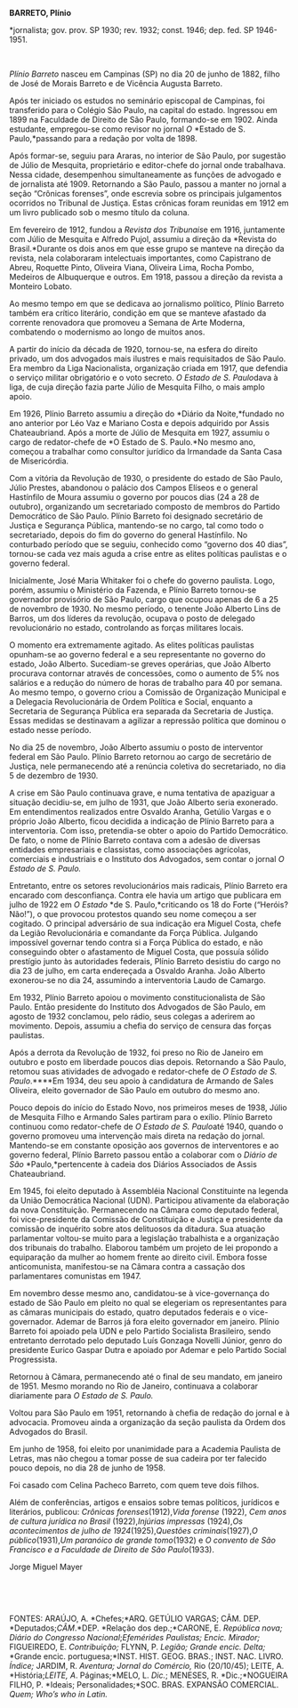 **BARRETO, Plínio**

\*jornalista; gov. prov. SP 1930; rev. 1932; const. 1946; dep. fed. SP
1946-1951.

 

*Plínio Barreto* nasceu em Campinas (SP) no dia 20 de junho de 1882,
filho de José de Morais Barreto e de Vicência Augusta Barreto.

Após ter iniciado os estudos no seminário episcopal de Campinas, foi
transferido para o Colégio São Paulo, na capital do estado. Ingressou em
1899 na Faculdade de Direito de São Paulo, formando-se em 1902. Ainda
estudante, empregou-se como revisor no jornal *O* *Estado de S.
Paulo,*passando para a redação por volta de 1898.

Após formar-se, seguiu para Araras, no interior de São Paulo, por
sugestão de Júlio de Mesquita, proprietário e editor-chefe do jornal
onde trabalhava. Nessa cidade, desempenhou simultaneamente as funções de
advogado e de jornalista até 1909. Retornando a São Paulo, passou a
manter no jornal a seção “Crônicas forenses”, onde escrevia sobre os
principais julgamentos ocorridos no Tribunal de Justiça. Estas crônicas
foram reunidas em 1912 em um livro publicado sob o mesmo título da
coluna.

Em fevereiro de 1912, fundou a *Revista* *dos Tribunais*e em 1916,
juntamente com Júlio de Mesquita e Alfredo Pujol, assumiu a direção da
*Revista do Brasil.*Durante os dois anos em que esse grupo se manteve na
direção da revista, nela colaboraram intelectuais importantes, como
Capistrano de Abreu, Roquette Pinto, Oliveira Viana, Oliveira Lima,
Rocha Pombo, Medeiros de Albuquerque e outros. Em 1918, passou a direção
da revista a Monteiro Lobato.

Ao mesmo tempo em que se dedicava ao jornalismo político, Plínio Barreto
também era crítico literário, condição em que se manteve afastado da
corrente renovadora que promoveu a Semana de Arte Moderna, combatendo o
modernismo ao longo de muitos anos.

A partir do início da década de 1920, tornou-se, na esfera do direito
privado, um dos advogados mais ilustres e mais requisitados de São
Paulo. Era membro da Liga Nacionalista, organização criada em 1917, que
defendia o serviço militar obrigatório e o voto secreto. *O Estado de S.
Paulo*dava à liga, de cuja direção fazia parte Júlio de Mesquita Filho,
o mais amplo apoio.

Em 1926, Plínio Barreto assumiu a direção do *Diário da Noite,*fundado
no ano anterior por Léo Vaz e Mariano Costa e depois adquirido por Assis
Chateaubriand. Após a morte de Júlio de Mesquita em 1927, assumiu o
cargo de redator-chefe de *O Estado de S. Paulo.*No mesmo ano, começou a
trabalhar como consultor jurídico da Irmandade da Santa Casa de
Misericórdia.

Com a vitória da Revolução de 1930, o presidente do estado de São Paulo,
Júlio Prestes, abandonou o palácio dos Campos Elíseos e o general
Hastínfilo de Moura assumiu o governo por poucos dias (24 a 28 de
outubro), organizando um secretariado composto de membros do Partido
Democrático de São Paulo. Plínio Barreto foi designado secretário de
Justiça e Segurança Pública, mantendo-se no cargo, tal como todo o
secretariado, depois do fim do governo do general Hastínfilo. No
conturbado período que se seguiu, conhecido como “governo dos 40 dias”,
tornou-se cada vez mais aguda a crise entre as elites políticas
paulistas e o governo federal.

Inicialmente, José Maria Whitaker foi o chefe do governo paulista. Logo,
porém, assumiu o Ministério da Fazenda, e Plínio Barreto tornou-se
governador provisório de São Paulo, cargo que ocupou apenas de 6 a 25 de
novembro de 1930. No mesmo período, o tenente João Alberto Lins de
Barros, um dos líderes da revolução, ocupava o posto de delegado
revolucionário no estado, controlando as forças militares locais.

O momento era extremamente agitado. As elites políticas paulistas
opunham-se ao governo federal e a seu representante no governo do
estado, João Alberto. Sucediam-se greves operárias, que João Alberto
procurava contornar através de concessões, como o aumento de 5% nos
salários e a redução do número de horas de trabalho para 40 por semana.
Ao mesmo tempo, o governo criou a Comissão de Organização Municipal e a
Delegacia Revolucionária de Ordem Política e Social, enquanto a
Secretaria de Segurança Pública era separada da Secretaria de Justiça.
Essas medidas se destinavam a agilizar a repressão política que dominou
o estado nesse período.

No dia 25 de novembro, João Alberto assumiu o posto de interventor
federal em São Paulo. Plínio Barreto retornou ao cargo de secretário de
Justiça, nele permanecendo até a renúncia coletiva do secretariado, no
dia 5 de dezembro de 1930.

A crise em São Paulo continuava grave, e numa tentativa de apaziguar a
situação decidiu-se, em julho de 1931, que João Alberto seria exonerado.
Em entendimentos realizados entre Osvaldo Aranha, Getúlio Vargas e o
próprio João Alberto, ficou decidida a indicação de Plínio Barreto para
a interventoria. Com isso, pretendia-se obter o apoio do Partido
Democrático. De fato, o nome de Plínio Barreto contava com a adesão de
diversas entidades empresariais e classistas, como associações
agrícolas, comerciais e industriais e o Instituto dos Advogados, sem
contar o jornal *O Estado* *de S. Paulo.*

Entretanto, entre os setores revolucionários mais radicais, Plínio
Barreto era encarado com desconfiança. Contra ele havia um artigo que
publicara em julho de 1922 em *O Estado* *de S. Paulo,*criticando os 18
do Forte (“Heróis? Não!”), o que provocou protestos quando seu nome
começou a ser cogitado. O principal adversário de sua indicação era
Miguel Costa, chefe da Legião Revolucionária e comandante da Força
Pública. Julgando impossível governar tendo contra si a Força Pública do
estado, e não conseguindo obter o afastamento de Miguel Costa, que
possuía sólido prestígio junto às autoridades federais, Plínio Barreto
desistiu do cargo no dia 23 de julho, em carta endereçada a Osvaldo
Aranha. João Alberto exonerou-se no dia 24, assumindo a interventoria
Laudo de Camargo.

Em 1932, Plínio Barreto apoiou o movimento constitucionalista de São
Paulo. Então presidente do Instituto dos Advogados de São Paulo, em
agosto de 1932 conclamou, pelo rádio, seus colegas a aderirem ao
movimento. Depois, assumiu a chefia do serviço de censura das forças
paulistas.

Após a derrota da Revolução de 1932, foi preso no Rio de Janeiro em
outubro e posto em liberdade poucos dias depois. Retornando a São Paulo,
retomou suas atividades de advogado e redator-chefe de *O Estado de S.
Paulo*.****Em 1934, deu seu apoio à candidatura de Armando de Sales
Oliveira, eleito governador de São Paulo em outubro do mesmo ano.

Pouco depois do início do Estado Novo, nos primeiros meses de 1938,
Júlio de Mesquita Filho e Armando Sales partiram para o exílio. Plínio
Barreto continuou como redator-chefe de *O Estado de S. Paulo*até 1940,
quando o governo promoveu uma intervenção mais direta na redação do
jornal. Mantendo-se em constante oposição aos governos de interventores
e ao governo federal, Plínio Barreto passou então a colaborar com o
*Diário de São* *Paulo,*pertencente à cadeia dos Diários Associados de
Assis Chateaubriand.

Em 1945, foi eleito deputado à Assembléia Nacional Constituinte na
legenda da União Democrática Nacional (UDN). Participou ativamente da
elaboração da nova Constituição. Permanecendo na Câmara como deputado
federal, foi vice-presidente da Comissão de Constituição e Justiça e
presidente da comissão de inquérito sobre atos delituosos da ditadura.
Sua atuação parlamentar voltou-se muito para a legislação trabalhista e
a organização dos tribunais do trabalho. Elaborou também um projeto de
lei propondo a equiparação da mulher ao homem frente ao direito civil.
Embora fosse anticomunista, manifestou-se na Câmara contra a cassação
dos parlamentares comunistas em 1947.

Em novembro desse mesmo ano, candidatou-se à vice-governança do estado
de São Paulo em pleito no qual se elegeriam os representantes para as
câmaras municipais do estado, quatro deputados federais e o
vice-governador. Ademar de Barros já fora eleito governador em janeiro.
Plínio Barreto foi apoiado pela UDN e pelo Partido Socialista
Brasileiro, sendo entretanto derrotado pelo deputado Luís Gonzaga
Novelli Júnior, genro do presidente Eurico Gaspar Dutra e apoiado por
Ademar e pelo Partido Social Progressista.

Retornou à Câmara, permanecendo até o final de seu mandato, em janeiro
de 1951. Mesmo morando no Rio de Janeiro, continuava a colaborar
diariamente para *O Estado de* *S. Paulo.*

Voltou para São Paulo em 1951, retornando à chefia de redação do jornal
e à advocacia. Promoveu ainda a organização da seção paulista da Ordem
dos Advogados do Brasil.

Em junho de 1958, foi eleito por unanimidade para a Academia Paulista de
Letras, mas não chegou a tomar posse de sua cadeira por ter falecido
pouco depois, no dia 28 de junho de 1958.

Foi casado com Celina Pacheco Barreto, com quem teve dois filhos.

Além de conferências, artigos e ensaios sobre temas políticos, jurídicos
e literários, publicou: *Crônicas forenses*(1912),*Vida forense* (1922),
*Cem anos de cultura jurídica no Brasil* (1922),*Injúrias impressas*
(1924),*Os acontecimentos de julho de 1924*(1925),*Questões
criminais*(1927),*O público*(1931),*Um paranóico de grande tomo*(1932) e
*O convento de* *São Francisco e a Faculdade de Direito de São*
*Paulo*(1933).

Jorge Miguel Mayer

 

 

FONTES: ARAÚJO, A. *Chefes;*ARQ. GETÚLIO VARGAS; CÂM. DEP.
*Deputados;*CÂM*.*DEP. *Relação dos dep.;*CARONE, E. *República nova;
Diário do Congresso Nacional*;*Efemérides Paulistas; Encic. Mirador;*
FIGUEIREDO, E. *Contribuição;* FLYNN, P. *Legião; Grande encic. Delta;*
*Grande encic. portuguesa;*INST. HIST. GEOG. BRAS.; INST. NAC. LIVRO.
*Índice;* JARDIM, R. *Aventura; Jornal do Comércio,* Rio (20/10/45);
LEITE, A. *História;*LEITE, A*. Páginas;*MELO, L. *Dic.*; MENESES, R.
*Dic.;*NOGUEIRA FILHO, P. *Ideais; Personalidades;*SOC. BRAS. EXPANSÃO
COMERCIAL. *Quem; Who’s who in Latin.*

 
